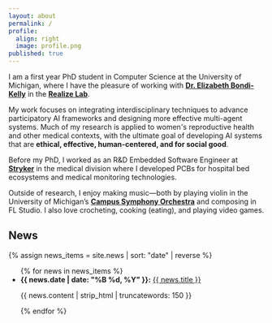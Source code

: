 ```yaml
---
layout: about
permalink: /
profile:
  align: right
  image: profile.png
published: true
---
```


I am a first year PhD student in Computer Science at the University of Michigan, where I have the pleasure of working with [**Dr. Elizabeth Bondi-Kelly**](https://sites.google.com/view/elizabethbondi) in the [**Realize Lab**](https://sites.google.com/view/realize-lab). 

My work focuses on integrating interdisciplinary techniques to advance participatory AI frameworks and designing more effective multi-agent systems. Much of my research is applied to women's reproductive health and other medical contexts, with the ultimate goal of developing AI systems that are **ethical, effective, human-centered, and for social good**.

Before my PhD, I worked as an R&D Embedded Software Engineer at [**Stryker**](https://www.stryker.com/us/en/index.html) in the medical division where I developed PCBs for hospital bed ecosystems and medical monitoring technologies. 

Outside of research, I enjoy making music—both by playing violin in the University of Michigan’s [**Campus Symphony Orchestra**](https://sites.google.com/a/umich.edu/campus-orchestras/) and composing in FL Studio. I also love crocheting, cooking (eating), and playing video games.

## News

{% assign news_items = site.news | sort: "date" | reverse %}
<ul class="news-list">
  {% for news in news_items %}
    <li>
      <strong>{{ news.date | date: "%B %d, %Y" }}:</strong>
      <a href="{{ site.baseurl }}{{ news.publication_url }}">{{ news.title }}</a>
      <p>{{ news.content | strip_html | truncatewords: 150 }}</p>
    </li>
  {% endfor %}
</ul>



<!-- [Gradfolio](https://github.com/jitinnair1/gradfolio){:target="_blank"} is a responsive, dark-mode ready Jekyll theme designed keeping academia in mind. The easiest way to install the theme is to fork it using GitHub. Check the README file for [instructions](https://github.com/jitinnair1/gradfolio#installation){:target="_blank"}.

If you want to use this space to write your biography here, edit the `index.md` file. You can put a picture in, too. Rename your picture to `profile.png` and put it in the `assets/images/` folder.

The social-icons footer can be used to link profiles from GitHub, OrcID and ReasearchGate aprart form the usual Twitter, LinkedIn and Facebook. You can add your user ID in the `_config.yml` file to link your accounts.

PS: If you liked the theme, do star it on GitHub!

### Also, check out:

- [autoCV](https://github.com/jitinnair1/autocv) - a LaTeX template that builds and deploys the CV using GitHub Actions, so you will always have a ready link for your latest CV
- [Tail](https://github.com/jitinnair1/tail) - a minimal, quick-setup template for a blog -->
